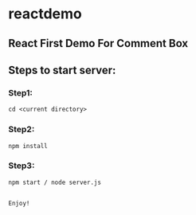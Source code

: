 # reactdemo
## React First Demo For Comment Box

## Steps to start server:
### Step1: 
```
cd <current directory>
```

### Step2:
```
npm install
```

### Step3:
```
npm start / node server.js


Enjoy!




